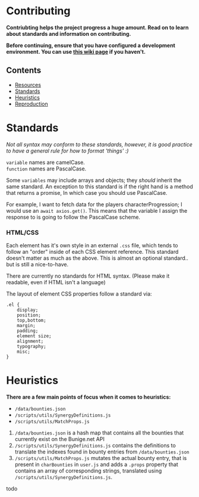 # Contributing
**Contriubting helps the project progress a huge amount. Read on to learn about standards and information on contributing.**

**Before continuing, ensure that you have configured a development environment. You can use [this wiki page](https://github.com/brendanprice2003/D2-Synergy/wiki/Developer-Guide) if you haven't.**

## Contents
* [Resources]()
* [Standards](https://github.com/brendanprice2003/D2-Synergy/blob/main/CONTRIBUTING.md#standards)
* [Heuristics](https://github.com/brendanprice2003/D2-Synergy/blob/main/CONTRIBUTING.md#heuristics)
* [Reproduction](https://github.com/brendanprice2003/D2-Synergy/blob/main/CONTRIBUTING.md#reproduction)


# Standards

*Not all syntax may conform to these standards, however, it is good practice to have a general rule for how to format 'things' :)*

`variable` names are camelCase.<br>
`function` names are PascalCase.

Some `variables` may include arrays and objects; they *should* inherit the same standard. An exception to this standard is if the right hand is a method that returns a promise, In which case you should use PascalCase.

For example, I want to fetch data for the players characterProgression; I would use an `await axios.get()`. This means that the variable I assign the response to is going to follow the PascalCase scheme.

### HTML/CSS

Each element has it's own style in an external `.css` file, which tends to follow an "order" inside of each CSS element reference. This standard doesn't matter as much as the above. This is almost an optional standard.. but is still a nice-to-have.

There are currently no standards for HTML syntax. (Please make it readable, even if HTML isn't a language)

The layout of element CSS properties follow a standard via:

```
.el {
    display;
    position;
    top,bottom;
    margin;
    padding;
    element size;
    alignment;
    typography;
    misc;
}
```

# Heuristics
**There are a few main points of focus when it comes to heuristics:**

* `/data/bounties.json`
* `/scripts/utils/SynergyDefinitions.js`
* `/scripts/utils/MatchProps.js`

1. `/data/bounties.json` is a hash map that contains all the bounties that currently exist on the Bunige.net API
2. `/scripts/utils/SynergyDefinitions.js` contains the definitions to translate the indexes found in bounty entries from `/data/bounties.json`
3. `/scripts/utils/MatchProps.js` mutates the actual bounty entry, that is present in `charBounties` in `user.js` and adds a `.props` property that contains an array of corresponding strings, translated using `/scripts/utils/SynergyDefinitions.js`.

todo
